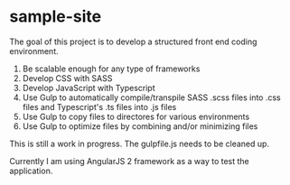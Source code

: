 # sample-site

The goal of this project is to develop a structured front end coding environment. 

<ol>
	<li>Be scalable enough for any type of frameworks</li>
	<li>Develop CSS with SASS</li>
	<li>Develop JavaScript with Typescript</li>
	<li>Use Gulp to automatically compile/transpile SASS .scss files into .css files and Typescript's .ts files into .js files</li>
	<li>Use Gulp to copy files to directores for various environments</li>
	<li>Use Gulp to optimize files by combining and/or minimizing files</li>
</ol>

This is still a work in progress. The gulpfile.js needs to be cleaned up.

Currently I am using AngularJS 2 framework as a way to test the application.
